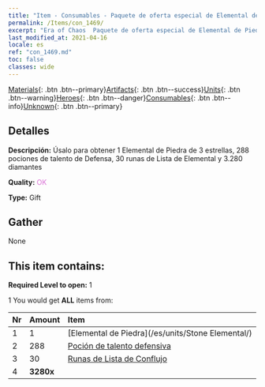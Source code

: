 ```yaml
---
title: "Item - Consumables - Paquete de oferta especial de Elemental de Piedra"
permalink: /Items/con_1469/
excerpt: "Era of Chaos  Paquete de oferta especial de Elemental de Piedra"
last_modified_at: 2021-04-16
locale: es
ref: "con_1469.md"
toc: false
classes: wide
---
```

 [Materials](/es/Items/){: .btn .btn--primary}[Artifacts](/es/Items/Artifacts/){: .btn .btn--success}[Units](/es/Items/Units/){: .btn .btn--warning}[Heroes](/es/Items/Heroes/){: .btn .btn--danger}[Consumables](/es/Items/Consumables/){: .btn .btn--info}[Unknown](/es/Items/Unknown/){: .btn .btn--primary}

## Detalles
 **Descripción:** Úsalo para obtener 1 Elemental de Piedra de 3 estrellas, 288 pociones de talento de Defensa, 30 runas de Lista de Elemental y 3.280 diamantes

 **Quality:** <span style="color: #DA70D6">OK</span>

 **Type:** Gift

## Gather

  None

## This item contains:

 **Required Level to open:** 1

 1 You would get **ALL** items  from:

  | Nr | Amount |     Item    |
  |:---|:-------|:------------|
  | 1 | 1 | [Elemental de Piedra](/es/units/Stone Elemental/) |  | 
  | 2 | 288 | [Poción de talento defensiva](/es/Items/con_787/) |  | 
  | 3 | 30 | [Runas de Lista de Conflujo](/es/Items/con_791/) |  | 
  | 4 |  **3280x** | <i class="fas fa-gem"/> |  | 
